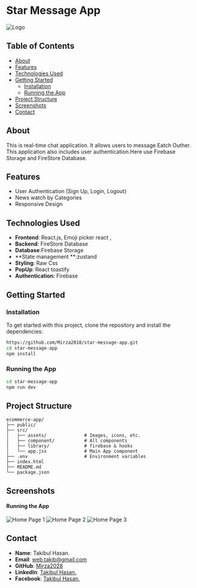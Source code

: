 # **Star Message App**

![Logo](https://i.ibb.co/NpwPr5f/Screenshot-2024-08-21-193032.png) 



## **Table of Contents**

- [About](#about)
- [Features](#features)
- [Technologies Used](#technologies-used)
- [Getting Started](#getting-started)
  - [Installation](#installation)
  - [Running the App](#running-the-app)
- [Project Structure](#project-structure)
- [Screenshots](#screenshots)
- [Contact](#contact)

## **About**

This is  real-time chat application. It allows users to message Eatch Outher. This application also includes user authentication.Here use Firebase Storage and FireStore Database.

## **Features**

- User Authentication (Sign Up, Login, Logout)
- News watch by Categories
- Responsive Design


## **Technologies Used**

- **Frontend**: React.js, Emoji picker react ,
- **Backend**: FireStore Database
- **Database**:Firebase Storage
- **State management **:zustand
- **Styling**: Raw Css
- **PopUp**: React toastify
- **Authentication**: Firebase

## **Getting Started**

### **Installation**

To get started with this project, clone the repository and install the dependencies:

```bash
https://github.com/Mirza2018/star-message-app.git
cd star-message-app
npm install
```

### **Running the App**
```bash
cd star-message-app
npm run dev
```

## **Project Structure**

```plaintext
ecommerce-app/
├── public/
├── src/
│   ├── assets/              # Images, icons, etc.
│   ├── component/           # All components 
│   ├── library/             # firebase & hooks
│   └── app.jsx              # Main App component
├── .env                     # Environment variables
├── index.html         
├── README.md       
└── package.json
```



## **Screenshots**

#### **Running the App**
![Home Page 1](https://i.ibb.co/NpwPr5f/Screenshot-2024-08-21-193032.png) 
![Home Page 2](https://i.ibb.co/W5GHhRG/Screenshot-2024-08-21-193116.png) 
![Home Page 3](https://i.ibb.co/LNy7CGb/Screenshot-2024-08-21-193153.png) 







## **Contact**





- **Name**: Takibul Hasan.
- **Email**: [web.takib@gmail.com](https://mail.google.com/mail/u/0/?fs=1&to=web.takib@gmail.com&tf=cm)
- **GitHub**: [Mirza2028](https://github.com/Mirza2018)
- **LinkedIn**: [Takibul Hasan.](https://www.linkedin.com/in/takibul-hasan-619389242/)
- **Facebook**: [Takibul Hasan.](https://www.facebook.com/takibul.hassan.56)
